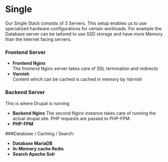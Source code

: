 # Single

Our Single Stack consists of 3 Servers. This setup enables us to use specialized hardware configurations for certain workloads. For example the Database server can be tailored to use SSD storage and have more Memory than the internet facing servers.

### Frontend Server
* **Frontend Nginx**  
The frontend Nginx server takes care of SSL termination and redirects
* **Varnish**  
Content which can be cached is cached in memory by Varnish

### Backend Server
This is where Drupal is running

* **Backend Nginx**
The second Nginx instance takes care of running the actual drupal site. PHP requests are passed to PHP-FPM.
* **PHP-FPM**


###Database / Caching / Search:
* **Database MariaDB**
* **In-Memory cache Redis**
* **Search Apache Solr**
